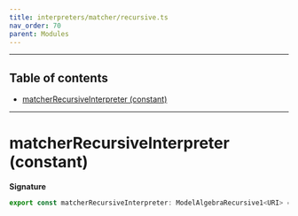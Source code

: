 ```yaml
---
title: interpreters/matcher/recursive.ts
nav_order: 70
parent: Modules
---
```


---

<h2 class="text-delta">Table of contents</h2>

- [matcherRecursiveInterpreter (constant)](#matcherrecursiveinterpreter-constant)

---

# matcherRecursiveInterpreter (constant)

**Signature**

```ts
export const matcherRecursiveInterpreter: ModelAlgebraRecursive1<URI> = ...
```
